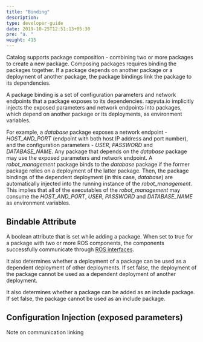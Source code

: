 ```yaml
---
title: "Binding"
description:
type: developer-guide
date: 2019-10-25T12:51:13+05:30
pre: "a. "
weight: 415
---
```

Catalog supports package composition - combining two or more packages to create
a new package. Composing packages requires binding the packages together. If a
package depends on another package or a deployment of another package, the
package bindings link the package to its dependencies.

A package binding is a set of configuration parameters and network endpoints
that a package exposes to its dependencies. rapyuta.io implicitly injects the
exposed parameters and network endpoints into packages, which depend on another
package or its deployments, as environment variables.

For example, a _database_ package exposes a network endpoint - *HOST_AND_PORT*
(endpoint with both host IP address and port number), and the configuration
parameters - _USER_, _PASSWORD_ and *DATABASE_NAME*. Any package that depends on the
_database_ package may use the exposed parameters and network endpoint.
A *robot_management* package binds to the _database_ package if the former package
relies on a deployment of the latter package. Then, the package bindings of the
dependent deployment (in this case, _database_) are automatically injected
into the running instance of the *robot_management*. This implies that all of
the executables of the *robot_management* may consume the *HOST_AND_PORT*, _USER_,
_PASSWORD_ and *DATABASE_NAME* as environment variables.

## Bindable Attribute
A boolean attribute that is set while adding a package. When set to true for a
package with two or more ROS components, the components successfully communicate through [ROS interfaces](/developer-guide/create-software-packages/ros-support/#ros-native-communication-interfaces).

It also determines whether a deployment of a package can be used as a dependent
deployment of other deployments. If set false, the deployment of the package
cannot be used as a dependent deployment of another deployment.

It also determines whether a package can be added as an include package. If set
false, the package cannot be used as an include package.

## Configuration Injection (exposed parameters)


Note on communication linking